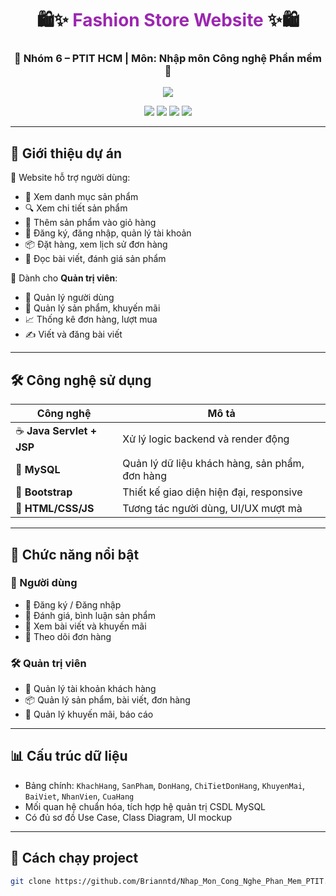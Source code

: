 <h1 align="center">
  🛍️✨ <span style="color:#9c27b0;">Fashion Store Website</span> ✨🛍️  
</h1>
<h3 align="center">🌟 Nhóm 6 – PTIT HCM | Môn: Nhập môn Công nghệ Phần mềm 🌟</h3>

<p align="center">
  <img src="https://readme-typing-svg.demolab.com?font=Fira+Code&duration=3000&pause=1000&color=F77A52&center=true&vCenter=true&multiline=true&width=600&lines=🚀+Xây+dựng+website+bán+hàng+thời+trang;📦+Java+Servlet+%2B+MySQL+%2B+Bootstrap;🔥+Tối+ưu+giao+diện+cho+trải+nghiệm+người+dùng!" />
</p>


<p align="center">
  <img src="https://img.shields.io/badge/Project-Fashion--Store--Website-blueviolet?style=for-the-badge" />
  <img src="https://img.shields.io/badge/Java-Servlet-orange?style=for-the-badge&logo=java" />
  <img src="https://img.shields.io/badge/Database-MySQL-blue?style=for-the-badge&logo=mysql" />
  <img src="https://img.shields.io/badge/Frontend-Bootstrap-purple?style=for-the-badge&logo=bootstrap" />
</p>

---

## 📌 Giới thiệu dự án

🎯 Website hỗ trợ người dùng:
- 📂 Xem danh mục sản phẩm
- 🔍 Xem chi tiết sản phẩm
- 🛒 Thêm sản phẩm vào giỏ hàng
- 🧾 Đăng ký, đăng nhập, quản lý tài khoản
- 📦 Đặt hàng, xem lịch sử đơn hàng
- 📰 Đọc bài viết, đánh giá sản phẩm

👑 Dành cho **Quản trị viên**:
- 👥 Quản lý người dùng
- 🎁 Quản lý sản phẩm, khuyến mãi
- 📈 Thống kê đơn hàng, lượt mua
- ✍️ Viết và đăng bài viết

---

## 🛠️ Công nghệ sử dụng

| Công nghệ | Mô tả |
|----------|-------|
| ☕ **Java Servlet + JSP** | Xử lý logic backend và render động |
| 🐬 **MySQL** | Quản lý dữ liệu khách hàng, sản phẩm, đơn hàng |
| 🎨 **Bootstrap** | Thiết kế giao diện hiện đại, responsive |
| 🧱 **HTML/CSS/JS** | Tương tác người dùng, UI/UX mượt mà |

---

## 📐 Chức năng nổi bật

### 👤 Người dùng
- 🔐 Đăng ký / Đăng nhập
- 💬 Đánh giá, bình luận sản phẩm
- 📖 Xem bài viết và khuyến mãi
- 🧾 Theo dõi đơn hàng

### 🛠️ Quản trị viên
- 👤 Quản lý tài khoản khách hàng
- 📦 Quản lý sản phẩm, bài viết, đơn hàng
- 🎯 Quản lý khuyến mãi, báo cáo

---

## 📊 Cấu trúc dữ liệu

- Bảng chính: `KhachHang`, `SanPham`, `DonHang`, `ChiTietDonHang`, `KhuyenMai`, `BaiViet`, `NhanVien`, `CuaHang`
- Mối quan hệ chuẩn hóa, tích hợp hệ quản trị CSDL MySQL
- Có đủ sơ đồ Use Case, Class Diagram, UI mockup

---

## 🚀 Cách chạy project

```bash
git clone https://github.com/Brianntd/Nhap_Mon_Cong_Nghe_Phan_Mem_PTIT.git
